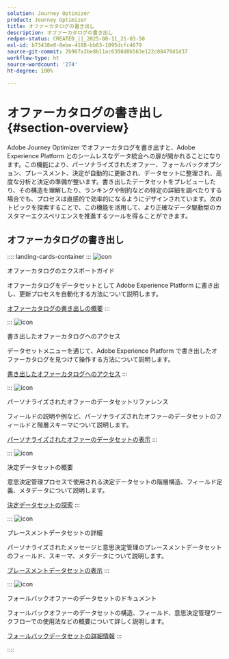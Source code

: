 ```yaml
---
solution: Journey Optimizer
product: Journey Optimizer
title: オファーカタログの書き出し
description: オファーカタログの書き出し
redpen-status: CREATED_||_2025-08-11_21-03-50
exl-id: b73438e0-8ebe-4188-bb63-1095dcfc4679
source-git-commit: 2b907a3be8b11ac6308d0b563e122c88478d1d37
workflow-type: ht
source-wordcount: '274'
ht-degree: 100%

---
```


# オファーカタログの書き出し{#section-overview}

Adobe Journey Optimizer でオファーカタログを書き出すと、Adobe Experience Platform とのシームレスなデータ統合への扉が開かれることになります。この機能により、パーソナライズされたオファー、フォールバックオプション、プレースメント、決定が自動的に更新され、データセットに整理され、高度な分析と決定の準備が整います。書き出したデータセットをプレビューしたり、その構造を理解したり、ランキングや制約などの特定の詳細を調べたりする場合でも、プロセスは直感的で効率的になるようにデザインされています。次のトピックを探索することで、この機能を活用して、より正確なデータ駆動型のカスタマーエクスペリエンスを推進するツールを得ることができます。

## オファーカタログの書き出し

:::: landing-cards-container
:::
![icon](https://cdn.experienceleague.adobe.com/icons/circle-play.svg)

オファーカタログのエクスポートガイド

オファーカタログをデータセットとして Adobe Experience Platform に書き出し、更新プロセスを自動化する方法について説明します。

[オファーカタログの書き出しの概要](../using/offers/export-catalog/get-started-export.md)
:::

:::
![icon](https://cdn.experienceleague.adobe.com/icons/list-check.svg)

書き出したオファーカタログへのアクセス

データセットメニューを通じて、Adobe Experience Platform で書き出したオファーカタログを見つけて操作する方法について説明します。

[書き出したオファーカタログへのアクセス](../using/offers/export-catalog/access-dataset.md)
:::

:::
![icon](https://cdn.experienceleague.adobe.com/icons/code-branch.svg)

パーソナライズされたオファーのデータセットリファレンス

フィールドの説明や例など、パーソナライズされたオファーのデータセットのフィールドと階層スキーマについて説明します。

[パーソナライズされたオファーのデータセットの表示](../using/offers/export-catalog/export-offers.md)
:::

:::
![icon](https://cdn.experienceleague.adobe.com/icons/code-branch.svg)

決定データセットの概要

意思決定管理プロセスで使用される決定データセットの階層構造、フィールド定義、メタデータについて説明します。

[決定データセットの探索](../using/offers/export-catalog/export-decisions.md)
:::

:::
![icon](https://cdn.experienceleague.adobe.com/icons/puzzle-piece.svg)

プレースメントデータセットの詳細

パーソナライズされたメッセージと意思決定管理のプレースメントデータセットのフィールド、スキーマ、メタデータについて説明します。

[プレースメントデータセットの表示](../using/offers/export-catalog/export-placements.md)
:::

:::
![icon](https://cdn.experienceleague.adobe.com/icons/puzzle-piece.svg)

フォールバックオファーのデータセットのドキュメント

フォールバックオファーのデータセットの構造、フィールド、意思決定管理ワークフローでの使用法などの概要について詳しく説明します。

[フォールバックデータセットの詳細情報](../using/offers/export-catalog/export-fallback.md)
:::

::::
